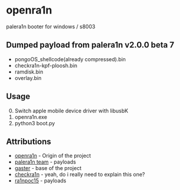 # openra1n
palera1n booter for windows / s8003

## Dumped payload from palera1n v2.0.0 beta 7 
- pongoOS_shellcode(already compressed).bin 
- checkra1n-kpf-ploosh.bin
- ramdisk.bin
- overlay.bin

## Usage
0. Switch apple mobile device driver with libusbK
1. openra1n.exe
2. python3 boot.py

## Attributions
- [openra1n](https://github.com/mineek/openra1n) - Origin of the project
- [palera1n team](https://github.com/palera1n) - payloads
- [gaster](https://github.com/0x7ff/gaster) - base of the project
- [checkra1n](https://checkra.in/) - yeah, do i really need to explain this one?
- [ra1npoc15](https://github.com/kok3shidoll/ra1npoc) - payloads
